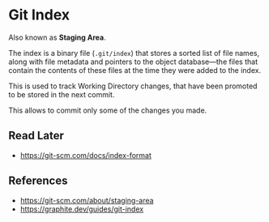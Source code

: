 # Git Index

Also known as **Staging Area**.

The index is a binary file (`.git/index`) that stores a sorted list of file names, along with file metadata and pointers to the object database—the files that contain the contents of these files at the time they were added to the index.

This is used to track Working Directory changes, that have been promoted to be stored in the next commit.

This allows to commit only some of the changes you made.

## Read Later

- https://git-scm.com/docs/index-format

## References

- https://git-scm.com/about/staging-area
- https://graphite.dev/guides/git-index
